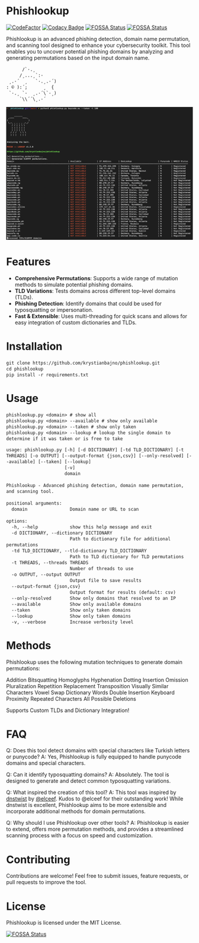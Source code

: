 # Phishlookup
[![CodeFactor](https://www.codefactor.io/repository/github/krystianbajno/phishlookup/badge)](https://www.codefactor.io/repository/github/krystianbajno/phishlookup)
[![Codacy Badge](https://api.codacy.com/project/badge/Grade/398a05eb37fc4e79a560cab910208ad6)](https://app.codacy.com/gh/krystianbajno/phishlookup?utm_source=github.com&utm_medium=referral&utm_content=krystianbajno/phishlookup&utm_campaign=Badge_Grade)
[![FOSSA Status](https://app.fossa.com/api/projects/git%2Bgithub.com%2Fkrystianbajno%2Fphishlookup.svg?type=shield&issueType=security)](https://app.fossa.com/projects/git%2Bgithub.com%2Fkrystianbajno%2Fphishlookup?ref=badge_shield&issueType=security)
[![FOSSA Status](https://app.fossa.com/api/projects/git%2Bgithub.com%2Fkrystianbajno%2Fphishlookup.svg?type=shield)](https://app.fossa.com/projects/git%2Bgithub.com%2Fkrystianbajno%2Fphishlookup?ref=badge_shield)

Phishlookup is an advanced phishing detection, domain name permutation, and scanning tool designed to enhance your cybersecurity toolkit. This tool enables you to uncover potential phishing domains by analyzing and generating permutations based on the input domain name.

```
      /`·.¸
     /¸...¸`:·
 ¸.·´  ¸   `·.¸.·´)
: © ):´;      ¸  {
 `·.¸ `·  ¸.·´\`·¸)
     `\\´´\¸.·´
```

<img src="https://raw.githubusercontent.com/krystianbajno/krystianbajno/main/img/phishlookup.png"/>

# Features

- **Comprehensive Permutations**: Supports a wide range of mutation methods to simulate potential phishing domains.
- **TLD Variations**: Tests domains across different top-level domains (TLDs).
- **Phishing Detection**: Identify domains that could be used for typosquatting or impersonation.
- **Fast & Extensible**: Uses multi-threading for quick scans and allows for easy integration of custom dictionaries and TLDs.

# Installation
```
git clone https://github.com/krystianbajno/phishlookup.git
cd phishlookup
pip install -r requirements.txt
```

# Usage
```
phishlookup.py <domain> # show all
phishlookup.py <domain> --available # show only available
phishlookup.py <domain> --taken # show only taken
phishlookup.py <domain> --lookup # lookup the single domain to determine if it was taken or is free to take
```

```
usage: phishlookup.py [-h] [-d DICTIONARY] [-td TLD_DICTIONARY] [-t THREADS] [-o OUTPUT] [--output-format {json,csv}] [--only-resolved] [--available] [--taken] [--lookup]
                      [-v]
                      domain

Phishlookup - Advanced phishing detection, domain name permutation, and scanning tool.

positional arguments:
  domain                Domain name or URL to scan

options:
  -h, --help            show this help message and exit
  -d DICTIONARY, --dictionary DICTIONARY
                        Path to dictionary file for additional permutations
  -td TLD_DICTIONARY, --tld-dictionary TLD_DICTIONARY
                        Path to TLD dictionary for TLD permutations
  -t THREADS, --threads THREADS
                        Number of threads to use
  -o OUTPUT, --output OUTPUT
                        Output file to save results
  --output-format {json,csv}
                        Output format for results (default: csv)
  --only-resolved       Show only domains that resolved to an IP
  --available           Show only available domains
  --taken               Show only taken domains
  --lookup              Show only taken domains
  -v, --verbose         Increase verbosity level
```

# Methods
Phishlookup uses the following mutation techniques to generate domain permutations:

Addition
Bitsquatting
Homoglyphs
Hyphenation
Dotting
Insertion
Omission
Pluralization
Repetition
Replacement
Transposition
Visually Similar Characters
Vowel Swap
Dictionary Words
Double Insertion
Keyboard Proximity
Repeated Characters
All Possible Deletions

Supports Custom TLDs and Dictionary Integration!

# FAQ

Q: Does this tool detect domains with special characters like Turkish letters or punycode?
A: Yes, Phishlookup is fully equipped to handle punycode domains and special characters.

Q: Can it identify typosquatting domains?
A: Absolutely. The tool is designed to generate and detect common typosquatting variations.

Q: What inspired the creation of this tool?
A: This tool was inspired by [dnstwist](https://github.com/elceef/dnstwist) by [@elceef](https://github.com/elceef). Kudos to @elceef for their outstanding work! While dnstwist is excellent, Phishlookup aims to be more extensible and incorporate additional methods for domain permutations.

Q: Why should I use Phishlookup over other tools?
A: Phishlookup is easier to extend, offers more permutation methods, and provides a streamlined scanning process with a focus on speed and customization.

# Contributing
Contributions are welcome! Feel free to submit issues, feature requests, or pull requests to improve the tool.

# License
Phishlookup is licensed under the MIT License.

[![FOSSA Status](https://app.fossa.com/api/projects/git%2Bgithub.com%2Fkrystianbajno%2Fphishlookup.svg?type=large)](https://app.fossa.com/projects/git%2Bgithub.com%2Fkrystianbajno%2Fphishlookup?ref=badge_large)
